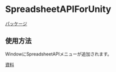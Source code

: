 <h1>SpreadsheetAPIForUnity</h1>
  <a href = "https://github.com/matokutora/SpreadsheetAPIForUnity/releases/tag/Alfa">
    <p>パッケージ<p>
  </a>

<h2>使用方法</h2>
  <p>WindowにSpreadsheetAPIメニューが追加されます。</p>
  <a href = "https://faceted-angle-bd8.notion.site/SpreadsheetAPI-442b6bcfa5304226a99c05d9aa197d7d">
    <p>資料</p>
  </a>
